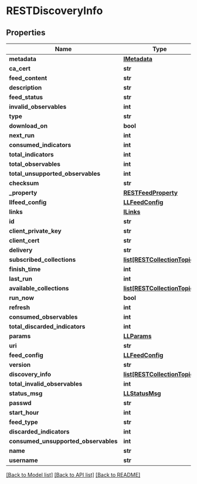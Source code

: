 # RESTDiscoveryInfo

## Properties
Name | Type | Description | Notes
------------ | ------------- | ------------- | -------------
**metadata** | [**IMetadata**](IMetadata.md) |  | [optional] 
**ca_cert** | **str** |  | [optional] 
**feed_content** | **str** |  | [optional] 
**description** | **str** |  | [optional] 
**feed_status** | **str** |  | [optional] 
**invalid_observables** | **int** |  | [optional] 
**type** | **str** |  | [optional] 
**download_on** | **bool** |  | [optional] 
**next_run** | **int** |  | [optional] 
**consumed_indicators** | **int** |  | [optional] 
**total_indicators** | **int** |  | [optional] 
**total_observables** | **int** |  | [optional] 
**total_unsupported_observables** | **int** |  | [optional] 
**checksum** | **str** |  | [optional] 
**_property** | [**RESTFeedProperty**](RESTFeedProperty.md) |  | [optional] 
**llfeed_config** | [**LLFeedConfig**](LLFeedConfig.md) |  | [optional] 
**links** | [**ILinks**](ILinks.md) |  | [optional] 
**id** | **str** |  | [optional] 
**client_private_key** | **str** |  | [optional] 
**client_cert** | **str** |  | [optional] 
**delivery** | **str** |  | [optional] 
**subscribed_collections** | [**list[RESTCollectionTopic]**](RESTCollectionTopic.md) |  | [optional] 
**finish_time** | **int** |  | [optional] 
**last_run** | **int** |  | [optional] 
**available_collections** | [**list[RESTCollectionTopic]**](RESTCollectionTopic.md) |  | [optional] 
**run_now** | **bool** |  | [optional] 
**refresh** | **int** |  | [optional] 
**consumed_observables** | **int** |  | [optional] 
**total_discarded_indicators** | **int** |  | [optional] 
**params** | [**LLParams**](LLParams.md) |  | [optional] 
**uri** | **str** |  | [optional] 
**feed_config** | [**LLFeedConfig**](LLFeedConfig.md) |  | [optional] 
**version** | **str** |  | [optional] 
**discovery_info** | [**list[RESTCollectionTopic]**](RESTCollectionTopic.md) |  | [optional] 
**total_invalid_observables** | **int** |  | [optional] 
**status_msg** | [**LLStatusMsg**](LLStatusMsg.md) |  | [optional] 
**passwd** | **str** |  | [optional] 
**start_hour** | **int** |  | [optional] 
**feed_type** | **str** |  | [optional] 
**discarded_indicators** | **int** |  | [optional] 
**consumed_unsupported_observables** | **int** |  | [optional] 
**name** | **str** |  | [optional] 
**username** | **str** |  | [optional] 

[[Back to Model list]](../README.md#documentation-for-models) [[Back to API list]](../README.md#documentation-for-api-endpoints) [[Back to README]](../README.md)


